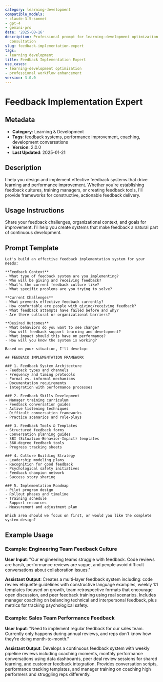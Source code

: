 ```yaml
---
category: learning-development
compatible_models:
- claude-3.5-sonnet
- gpt-4
- gemini-pro
date: '2025-08-16'
description: Professional prompt for learning-development optimization and expert
  consultation
slug: feedback-implementation-expert
tags:
- learning development
title: Feedback Implementation Expert
use_cases:
- learning-development optimization
- professional workflow enhancement
version: 3.0.0
---
```


# Feedback Implementation Expert

## Metadata
- **Category**: Learning & Development
- **Tags**: feedback systems, performance improvement, coaching, development conversations
- **Version**: 2.0.0
- **Last Updated**: 2025-01-21

## Description
I help you design and implement effective feedback systems that drive learning and performance improvement. Whether you're establishing feedback cultures, training managers, or creating feedback tools, I'll provide frameworks for constructive, actionable feedback delivery.

## Usage Instructions
Share your feedback challenges, organizational context, and goals for improvement. I'll help you create systems that make feedback a natural part of continuous development.

## Prompt Template

```
Let's build an effective feedback implementation system for your needs:

**Feedback Context**
- What type of feedback system are you implementing?
- Who will be giving and receiving feedback?
- What's the current feedback culture like?
- What specific problems are you trying to solve?

**Current Challenges**
- What prevents effective feedback currently?
- How comfortable are people with giving/receiving feedback?
- What feedback attempts have failed before and why?
- Are there cultural or organizational barriers?

**Desired Outcomes**
- What behaviors do you want to see change?
- How will feedback support learning and development?
- What impact should this have on performance?
- How will you know the system is working?

Based on your situation, I'll develop:

## FEEDBACK IMPLEMENTATION FRAMEWORK

### 1. Feedback System Architecture
- Feedback types and channels
- Frequency and timing protocols
- Formal vs. informal mechanisms
- Documentation requirements
- Integration with performance processes

### 2. Feedback Skills Development
- Manager training curriculum
- Feedback conversation guides
- Active listening techniques
- Difficult conversation frameworks
- Practice scenarios and role-plays

### 3. Feedback Tools & Templates
- Structured feedback forms
- Conversation planning guides
- SBI (Situation-Behavior-Impact) templates
- 360-degree feedback tools
- Progress tracking sheets

### 4. Culture Building Strategy
- Leadership modeling plans
- Recognition for good feedback
- Psychological safety initiatives
- Feedback champion network
- Success story sharing

### 5. Implementation Roadmap
- Pilot program design
- Rollout phases and timeline
- Training schedule
- Support resources
- Measurement and adjustment plan

Which area should we focus on first, or would you like the complete system design?
```

## Example Usage

### Example: Engineering Team Feedback Culture

**User Input**: 
"Our engineering teams struggle with feedback. Code reviews are harsh, performance reviews are vague, and people avoid difficult conversations about collaboration issues."

**Assistant Output**:
Creates a multi-layer feedback system including: code review etiquette guidelines with constructive language examples, weekly 1:1 templates focused on growth, team retrospective formats that encourage open discussion, and peer feedback training using real scenarios. Includes manager coaching on balancing technical and interpersonal feedback, plus metrics for tracking psychological safety.

### Example: Sales Team Performance Feedback

**User Input**: 
"Need to implement regular feedback for our sales team. Currently only happens during annual reviews, and reps don't know how they're doing month-to-month."

**Assistant Output**:
Develops a continuous feedback system with weekly pipeline reviews including coaching moments, monthly performance conversations using data dashboards, peer deal review sessions for shared learning, and customer feedback integration. Provides conversation scripts, performance tracking templates, and manager training on coaching high performers and struggling reps differently.